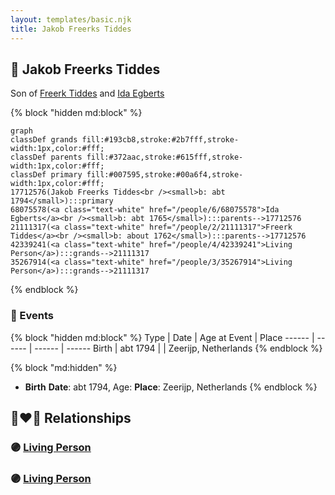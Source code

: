 ```yaml
---
layout: templates/basic.njk
title: Jakob Freerks Tiddes
---
```

## 🔵 Jakob Freerks Tiddes

Son of [Freerk Tiddes](/people/2/21111317) and [Ida Egberts](/people/6/68075578)

{% block "hidden md:block" %}
```mermaid
graph
classDef grands fill:#193cb8,stroke:#2b7fff,stroke-width:1px,color:#fff;
classDef parents fill:#372aac,stroke:#615fff,stroke-width:1px,color:#fff;
classDef primary fill:#007595,stroke:#00a6f4,stroke-width:1px,color:#fff;
17712576(Jakob Freerks Tiddes<br /><small>b: abt 1794</small>):::primary
68075578(<a class="text-white" href="/people/6/68075578">Ida Egberts</a><br /><small>b: abt 1765</small>):::parents-->17712576
21111317(<a class="text-white" href="/people/2/21111317">Freerk Tiddes</a><br /><small>b: about 1762</small>):::parents-->17712576
42339241(<a class="text-white" href="/people/4/42339241">Living Person</a>):::grands-->21111317
35267914(<a class="text-white" href="/people/3/35267914">Living Person</a>):::grands-->21111317
```
{% endblock %}

### 📆 Events

{% block "hidden md:block" %}
Type | Date | Age at Event | Place
------ | ------ | ------ | ------
Birth | abt 1794 |  | Zeerijp, Netherlands
{% endblock %}

{% block "md:hidden" %}
- **Birth**
**Date**: abt 1794, Age:
**Place**: Zeerijp, Netherlands
{% endblock %}

## 👩‍❤️‍👨 Relationships

### 🟣 [Living Person](/people/6/69318412)

### 🟣 [Living Person](/people/8/88748155)
